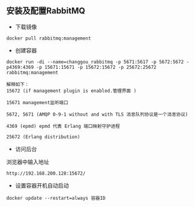 ## 安装及配置RabbitMQ

- 下载镜像 

```shell
docker pull rabbitmq:management
```

- 创建容器 

```shell
docker run -di --name=changgou_rabbitmq -p 5671:5617 -p 5672:5672 -p4369:4369 -p 15671:15671 -p 15672:15672 -p 25672:25672 rabbitmq:management
```

```
解释如下：
15672 (if management plugin is enabled.管理界面 )

15671 management监听端口

5672, 5671 (AMQP 0-9-1 without and with TLS 消息队列协议是一个消息协议)

4369 (epmd) epmd 代表 Erlang 端口映射守护进程

25672 (Erlang distribution)
```

- 访问后台 

浏览器中输入地址

```shell
http://192.168.200.128:15672/
```

- 设置容器开机自动启动

```shell
docker update --restart=always 容器ID
```

